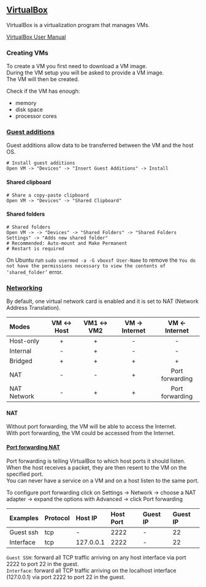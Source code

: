 ## [VirtualBox](https://www.virtualbox.org/)

VirtualBox is a virtualization program that manages VMs.

[VirtualBox User Manual](https://www.virtualbox.org/manual/UserManual.html)

### Creating VMs

To create a VM you first need to download a VM image.  
During the VM setup you will be asked to provide a VM image.  
The VM will then be created.  

Check if the VM has enough:
* memory
* disk space
* processor cores

### [Guest additions](https://www.virtualbox.org/manual/ch04.html)

Guest additions allow data to be transferred between the VM and the host OS.  

```
# Install guest additions
Open VM -> "Devices" -> "Insert Guest Additions" -> Install
```

#### Shared clipboard

```
# Share a copy-paste clipboard
Open VM -> "Devices" -> "Shared Clipboard"
```

#### Shared folders

```
# Shared folders
Open VM -> -> "Devices" -> "Shared Folders" -> "Shared Folders Settings" -> "Adds new shared folder"
# Recommended: Auto-mount and Make Permanent
# Restart is required
```

On Ubuntu run `sudo usermod -a -G vboxsf User-Name` to remove the `You do not have the permissions necessary to view the contents of ‘shared_folder’` error.  

### [Networking](https://www.virtualbox.org/manual/ch06.html)

By default, one virtual network card is enabled and it is set to NAT (Network Address Translation).  

| Modes | VM <-> Host | VM1 <-> VM2 | VM -> Internet | VM <- Internet |
| :--- | :---: | :---: | :---: | :---: |
| Host-only | + | + | - | - |
| Internal | - | + | - | - |
| Bridged | + | + | + | + |
| NAT | - | - | + | Port forwarding |
| NAT Network | - | + | + | Port forwarding |

#### NAT

Without port forwarding, the VM will be able to access the Internet.  
With port forwarding, the VM could be accessed from the Internet.  

#### [Port forwarding NAT](https://www.virtualbox.org/manual/ch06.html#natforward)

Port forwarding is telling VirtualBox to which host ports it should listen.  
When the host receives a packet, they are then resent to the VM on the specified port.  
You can never have a service on a VM and on a host listen to the same port.  

To configure port forwarding click on Settings -> Network -> choose a NAT adapter -> expand the options with Advanced -> click Port forwarding

| Examples | Protocol | Host IP | Host Port | Guest IP | Guest IP |
| :--- | :--- | :--- | :--- | :--- | :--- |
| Guest ssh | tcp | - | 2222 | - | 22 |
| Interface | tcp | 127.0.0.1 | 2222 | - | 22 |

`Guest SSH`: forward all TCP traffic arriving on any host interface via port 2222 to port 22 in the guest.  
`Interface`: forward all TCP traffic arriving on the localhost interface (127.0.0.1) via port 2222 to port 22 in the guest.  
